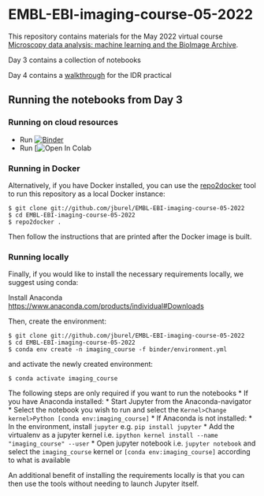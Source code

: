 # EMBL-EBI-imaging-course-05-2022

This repository contains materials for the May 2022 virtual course [Microscopy data analysis: machine learning and the BioImage Archive]( https://www.ebi.ac.uk/training/events/microscopy-data-analysis-machine-learning-and-bioimage-archive-2022).

Day 3 contains a collection of notebooks

Day 4 contains a [walkthrough](Image-Data-Resource-Practical.md) for the IDR practical


## Running the notebooks from Day 3

### Running on cloud resources

* Run [![Binder](https://mybinder.org/badge_logo.svg)](https://mybinder.org/v2/gh/jburel/EMBL-EBI-imaging-course-05-2022/master?filepath=Day_3)
* Run [![Open In Colab](https://colab.research.google.com/github/jburel/EMBL-EBI-imaging-course-05-2022/)

### Running in Docker


Alternatively, if you have Docker installed, you can use the [repo2docker](https://repo2docker.readthedocs.io/en/latest/)
tool to run this repository as a local Docker instance:

    $ git clone git://github.com/jburel/EMBL-EBI-imaging-course-05-2022
    $ cd EMBL-EBI-imaging-course-05-2022
    $ repo2docker .

Then follow the instructions that are printed after the Docker image is built.


### Running locally

Finally, if you would like to install the necessary requirements locally,
we suggest using conda:

Install Anaconda https://www.anaconda.com/products/individual#Downloads

Then, create the environment:

    $ git clone git://github.com/jburel/EMBL-EBI-imaging-course-05-2022
    $ cd EMBL-EBI-imaging-course-05-2022
    $ conda env create -n imaging_course -f binder/environment.yml

and activate the newly created environment:

    $ conda activate imaging_course

The following steps are only required if you want to run the notebooks
    * If you have Anaconda installed:
        * Start Jupyter from the Anaconda-navigator
        * Select the notebook you wish to run and select the ``Kernel>Change kernel>Python [conda env:imaging_course]``
    * If Anaconda is not installed:
        * In the environment, install ``jupyter`` e.g. ``pip install jupyter``
        * Add the virtualenv as a jupyter kernel i.e. ``ipython kernel install --name "imaging_course" --user``
        * Open jupyter notebook i.e. ``jupyter notebook`` and select the ``imaging_course`` kernel or ``[conda env:imaging_course]`` according to what is   available


An additional benefit of installing the requirements locally is that you
can then use the tools without needing to launch Jupyter itself.

